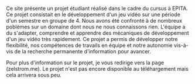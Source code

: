 Ce site présente un projet étudiant réalisé dans le cadre du cursus à EPITA. Ce projet consistait en le développement d'un jeu vidéo sur une période d'un semestre en groupe de 4. Nous avons été confronté à de nombreux poblèmes sur un domaine dont nous ne nous connaissons rien. L'équipe a du s'adapter, comprendre et apprendre des mécaniques de développement d'un jeu vidéo très rapidement. Ce projet a permis de développer notre flexibilité, nos compétences de travails en équipe et notre autonomie vis-à-vis de la recherche permanente d'information pour avancer.

Pour plus d'information sur le projet, je vous redirige vers la page (zelstrom.me). Le projet n'est pas encore disponible au téléhargement mais cela arrivera sous peu.
